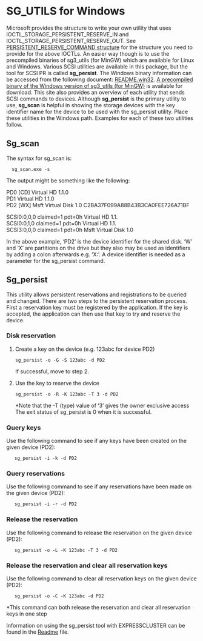# SG_UTILS for Windows
Microsoft provides the structure to write your own utility that uses IOCTL_STORAGE_PERSISTENT_RESERVE_IN and IOCTL_STORAGE_PERSISTENT_RESERVE_OUT. See [PERSISTENT_RESERVE_COMMAND structure](https://docs.microsoft.com/en-us/windows-hardware/drivers/ddi/ntddstor/ns-ntddstor-_persistent_reserve_command) for the structure you need to provide for the above IOCTLs. An easier way though is to use the precompiled binaries of sg3_utils (for MinGW) which are available for Linux and Windows. Various SCSI utilities are available in this package, but the tool for SCSI PR is called **sg_persist**. The Windows binary information can be accessed from the following document: [README.win32](https://github.com/hreinecke/sg3_utils/blob/master/README.win32). [A precompiled binary of the Windows version of sg3_utils (for MinGW)](http://sg.danny.cz/sg/sg3_utils.html) is available for download. This site also provides an overview of each utility that sends SCSI commands to devices. Although **sg_persist** is the primary utility to use, **sg_scan** is helpful in showing the storage devices with the key identifier name for the device to be used with the sg_persist utility. Place these utilities in the Windows path. Examples for each of these two utilities follow.    

## Sg_scan
The syntax for sg_scan is:    

      sg_scan.exe -s    
      
The output might be something like the following:    
    
PD0     [CD]    Virtual HD  1.1.0    
PD1             Virtual HD  1.1.0    
PD2     [WX]    Msft      Virtual Disk      1.0   C2BA37F099A88B43B3CA0FEE726A71BF    
    
SCSI0:0,0,0    claimed=1 pdt=0h          Virtual   HD  1.1.    
SCSI0:0,1,0    claimed=1 pdt=0h          Virtual   HD  1.1.    
SCSI3:0,0,0    claimed=1 pdt=0h          Msft      Virtual Disk      1.0    

In the above example, ‘PD2’ is the device identifier for the shared disk. ‘W’ and ‘X’ are partitions on the drive but they also may be used as identifiers by adding a colon afterwards e.g. ‘X:’. A device identifier is needed as a parameter for the sg_persist command. 

## Sg_persist
This utility allows persistent reservations and registrations to be queried and changed. There are two steps to the persistent reservation process. First a reservation key must be registered by the application.  If the key is accepted, the application can then use that key to try and reserve the device.
### Disk reservation
1. Create a key on the device (e.g. 123abc for device PD2)    

       sg_persist -o -G -S 123abc -d PD2    
       
    If successful, move to step 2.
2. Use the key to reserve the device    

       sg_persist -o -R -K 123abc -T 3 -d PD2    
   \*Note that the -T (type) value of ‘3’ gives the owner exclusive access    
    The exit status of sg_persist is 0 when it is successful.
### Query keys
Use the following command to see if any keys have been created on the given device (PD2):    

       sg_persist -i -k -d PD2
### Query reservations
Use the following command to see if any reservations have been made on the given device (PD2):    

       sg_persist -i -r -d PD2    
       
### Release the reservation
Use the following command to release the reservation on the given device (PD2):    

       sg_persist -o -L -K 123abc -T 3 -d PD2    
       
### Release the reservation and clear all reservation keys
Use the following command to clear all reservation keys on the given device (PD2):    

       sg_persist -o -C -K 123abc -d PD2

\*This command can both release the reservation and clear all reservation keys in one step

Information on using the sg_persist tool with EXPRESSCLUSTER can be found in the [Readme](README.md#Setup-steps) file.
